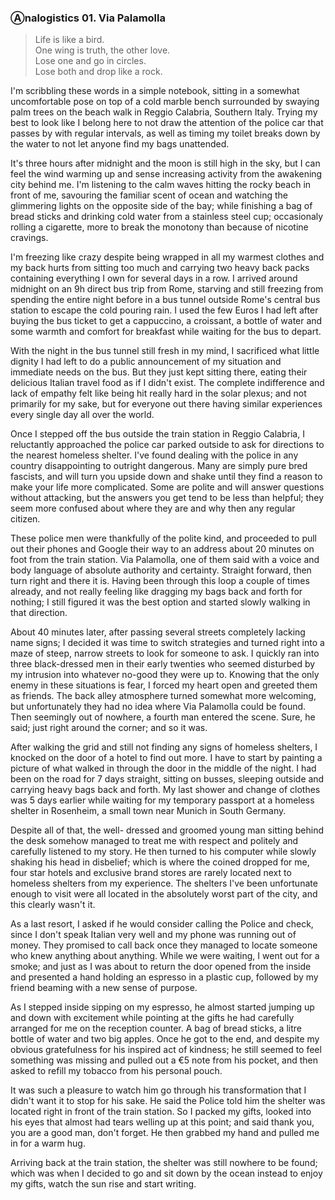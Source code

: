 ### Ⓐnalogistics 01. Via Palamolla

> Life is like a bird.<br/>
> One wing is truth, the other love.<br/>
> Lose one and go in circles.<br/>
> Lose both and drop like a rock.<br/>

I'm scribbling these words in a simple notebook, sitting in a somewhat uncomfortable pose on top of a cold marble bench surrounded by swaying palm trees on the beach walk in Reggio Calabria, Southern Italy. Trying my best to look like I belong here to not draw the attention of the police car that passes by with regular intervals, as well as timing my toilet breaks down by the water to not let anyone find my bags unattended.

It's three hours after midnight and the moon is still high in the sky, but I can feel the wind warming up and sense increasing activity from the awakening city behind me. I'm listening to the calm waves hitting the rocky beach in front of me, savouring the familiar scent of ocean and watching the glimmering lights on the opposite side of the bay; while finishing a bag of bread sticks and drinking cold water from a stainless steel cup; occasionaly rolling a cigarette, more to break the monotony than because of nicotine cravings.

I'm freezing like crazy despite being wrapped in all my warmest clothes and my back hurts from sitting too much and carrying two heavy back packs containing everything I own for several days in a row. I arrived around midnight on an 9h direct bus trip from Rome, starving and still freezing from spending the entire night before in a bus tunnel outside Rome's central bus station to escape the cold pouring rain. I used the few Euros I had left after buying the bus ticket to get a cappuccino, a croissant, a bottle of water and some warmth and comfort for breakfast while waiting for the bus to depart.

With the night in the bus tunnel still fresh in my mind, I sacrificed what little dignity I had left to do a public announcement of my situation and immediate needs on the bus. But they just kept sitting there, eating their delicious Italian travel food as if I didn't exist. The complete indifference and lack of empathy felt like being hit really hard in the solar plexus; and not primarily for my sake, but for everyone out there having similar experiences every single day all over the world.

Once I stepped off the bus outside the train station in Reggio Calabria, I reluctantly approached the police car parked outside to ask for directions to the nearest homeless shelter. I've found dealing with the police in any country disappointing to outright dangerous. Many are simply pure bred fascists, and will turn you upside down and shake until they find a reason to make your life more complicated. Some are polite and will answer questions without attacking, but the answers you get tend to be less than helpful; they seem more confused about where they are and why then any regular citizen.

These police men were thankfully of the polite kind, and proceeded to pull out their phones and Google their way to an address about 20 minutes on foot from the train station. Via Palamolla, one of them said with a voice and body language of absolute authority and certainty. Straight forward, then turn right and there it is. Having been through this loop a couple of times already, and not really feeling like dragging my bags back and forth for nothing; I still figured it was the best option and started slowly walking in that direction.

About 40 minutes later, after passing several streets completely lacking name signs; I decided it was time to switch strategies and turned right into a maze of steep, narrow streets to look for someone to ask. I quickly ran into three black-dressed men in their early twenties who seemed disturbed by my intrusion into whatever no-good they were up to. Knowing that the only enemy in these situations is fear, I forced my heart open and greeted them as friends. The back alley atmosphere turned somewhat more welcoming, but unfortunately they had no idea where Via Palamolla could be found. Then seemingly out of nowhere, a fourth man entered the scene. Sure, he said; just right around the corner; and so it was.

After walking the grid and still not finding any signs of homeless shelters, I knocked on the door of a hotel to find out more. I have to start by painting a picture of what walked in through the door in the middle of the night. I had been on the road for 7 days straight, sitting on busses, sleeping outside and carrying heavy bags back and forth. My last shower and change of clothes was 5 days earlier while waiting for my temporary passport at a homeless shelter in Rosenheim, a small town near Munich in South Germany.

Despite all of that, the well- dressed and groomed young man sitting behind the desk somehow managed to treat me with respect and politely and carefully listened to my story. He then turned to his computer while slowly shaking his head in disbelief; which is where the coined dropped for me, four star hotels and exclusive brand stores are rarely located next to homeless shelters from my experience. The shelters I've been unfortunate enough to visit were all located in the absolutely worst part of the city, and this clearly wasn't it.

As a last resort, I asked if he would consider calling the Police and check, since I don't speak Italian very well and my phone was running out of money. They promised to call back once they managed to locate someone who knew anything about anything. While we were waiting, I went out for a smoke; and just as I was about to return the door opened from the inside and presented a hand holding an espresso in a plastic cup, followed by my friend beaming with a new sense of purpose.

As I stepped inside sipping on my espresso, he almost started jumping up and down with excitement while pointing at the gifts he had carefully arranged for me on the reception counter. A bag of bread sticks, a litre bottle of water and two big apples. Once he got to the end, and despite my obvious gratefulness for his inspired act of kindness; he still seemed to feel something was missing and pulled out a €5 note from his pocket, and then asked to refill my tobacco from his personal pouch.

It was such a pleasure to watch him go through his transformation that I didn't want it to stop for his sake. He said the Police told him the shelter was located right in front of the train station. So I packed my gifts, looked into his eyes that almost had tears welling up at this point; and said thank you, you are a good man, don't forget. He then grabbed my hand and pulled me in for a warm hug.

Arriving back at the train station, the shelter was still nowhere to be found; which was when I decided to go and sit down by the ocean instead to enjoy my gifts, watch the sun rise and start writing.